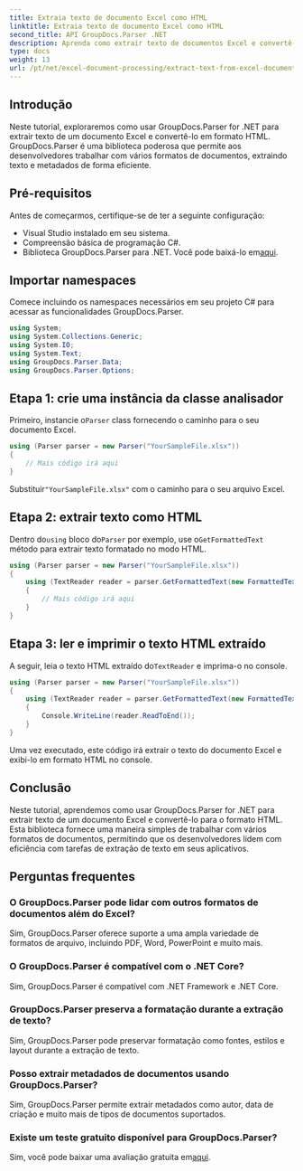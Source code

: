 ```yaml
---
title: Extraia texto de documento Excel como HTML
linktitle: Extraia texto de documento Excel como HTML
second_title: API GroupDocs.Parser .NET
description: Aprenda como extrair texto de documentos Excel e convertê-lo em HTML usando GroupDocs.Parser for .NET.
type: docs
weight: 13
url: /pt/net/excel-document-processing/extract-text-from-excel-document-as-html/
---
```

## Introdução
Neste tutorial, exploraremos como usar GroupDocs.Parser for .NET para extrair texto de um documento Excel e convertê-lo em formato HTML. GroupDocs.Parser é uma biblioteca poderosa que permite aos desenvolvedores trabalhar com vários formatos de documentos, extraindo texto e metadados de forma eficiente.
## Pré-requisitos
Antes de começarmos, certifique-se de ter a seguinte configuração:
- Visual Studio instalado em seu sistema.
- Compreensão básica de programação C#.
-  Biblioteca GroupDocs.Parser para .NET. Você pode baixá-lo em[aqui](https://releases.groupdocs.com/parser/net/).
## Importar namespaces
Comece incluindo os namespaces necessários em seu projeto C# para acessar as funcionalidades GroupDocs.Parser.
```csharp
using System;
using System.Collections.Generic;
using System.IO;
using System.Text;
using GroupDocs.Parser.Data;
using GroupDocs.Parser.Options;
```
## Etapa 1: crie uma instância da classe analisador
 Primeiro, instancie o`Parser` class fornecendo o caminho para o seu documento Excel.
```csharp
using (Parser parser = new Parser("YourSampleFile.xlsx"))
{
    // Mais código irá aqui
}
```
 Substituir`"YourSampleFile.xlsx"` com o caminho para o seu arquivo Excel.
## Etapa 2: extrair texto como HTML
 Dentro do`using` bloco do`Parser` por exemplo, use o`GetFormattedText` método para extrair texto formatado no modo HTML.
```csharp
using (Parser parser = new Parser("YourSampleFile.xlsx"))
{
    using (TextReader reader = parser.GetFormattedText(new FormattedTextOptions(FormattedTextMode.Html)))
    {
        // Mais código irá aqui
    }
}
```
## Etapa 3: ler e imprimir o texto HTML extraído
 A seguir, leia o texto HTML extraído do`TextReader` e imprima-o no console.
```csharp
using (Parser parser = new Parser("YourSampleFile.xlsx"))
{
    using (TextReader reader = parser.GetFormattedText(new FormattedTextOptions(FormattedTextMode.Html)))
    {
        Console.WriteLine(reader.ReadToEnd());
    }
}
```
Uma vez executado, este código irá extrair o texto do documento Excel e exibi-lo em formato HTML no console.
## Conclusão
Neste tutorial, aprendemos como usar GroupDocs.Parser for .NET para extrair texto de um documento Excel e convertê-lo para o formato HTML. Esta biblioteca fornece uma maneira simples de trabalhar com vários formatos de documentos, permitindo que os desenvolvedores lidem com eficiência com tarefas de extração de texto em seus aplicativos.

## Perguntas frequentes
### O GroupDocs.Parser pode lidar com outros formatos de documentos além do Excel?
Sim, GroupDocs.Parser oferece suporte a uma ampla variedade de formatos de arquivo, incluindo PDF, Word, PowerPoint e muito mais.
### O GroupDocs.Parser é compatível com o .NET Core?
Sim, GroupDocs.Parser é compatível com .NET Framework e .NET Core.
### GroupDocs.Parser preserva a formatação durante a extração de texto?
Sim, GroupDocs.Parser pode preservar formatação como fontes, estilos e layout durante a extração de texto.
### Posso extrair metadados de documentos usando GroupDocs.Parser?
Sim, GroupDocs.Parser permite extrair metadados como autor, data de criação e muito mais de tipos de documentos suportados.
### Existe um teste gratuito disponível para GroupDocs.Parser?
 Sim, você pode baixar uma avaliação gratuita em[aqui](https://releases.groupdocs.com/).